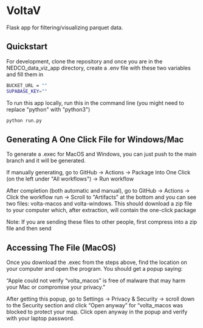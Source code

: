 # VoltaV
Flask app for filtering/visualizing parquet data.

## Quickstart
For development, clone the repository and once you are in the NEDCO_data_viz_app directory, create a .env file with these two variables and fill them in
```sh
BUCKET_URL = ""
SUPABASE_KEY=""
```

To run this app locally, run this in the command line (you might need to replace "python" with "python3")
```sh
python run.py
```

## Generating A One Click File for Windows/Mac

To generate a .exec for MacOS and Windows, you can just push to the main branch and it will be generated.

If manually generating, go to GitHub -> Actions -> Package Into One Click (on the left under "All workflows") -> Run workflow

After completion (both automatic and manual), go to GitHub -> Actions -> Click the workflow run -> Scroll to "Artifacts" at the bottom and you can see two files: volta-macos and volta-windows. This should download a zip file to your computer which, after extraction, will contain the one-click package

Note: If you are sending these files to other people, first compress into a zip file and then send

## Accessing The File (MacOS)
Once you download the .exec from the steps above, find the location on your computer and open the program. You should get a popup saying:

“Apple could not verify “volta_macos” is free of malware that may harm your Mac or compromise your privacy."

After getting this popup, go to Settings -> Privacy & Security -> scroll down to the Security section and click “Open anyway” for “volta_macos was blocked to protect your map. Click open anyway in the popup and verify with your laptop password.
